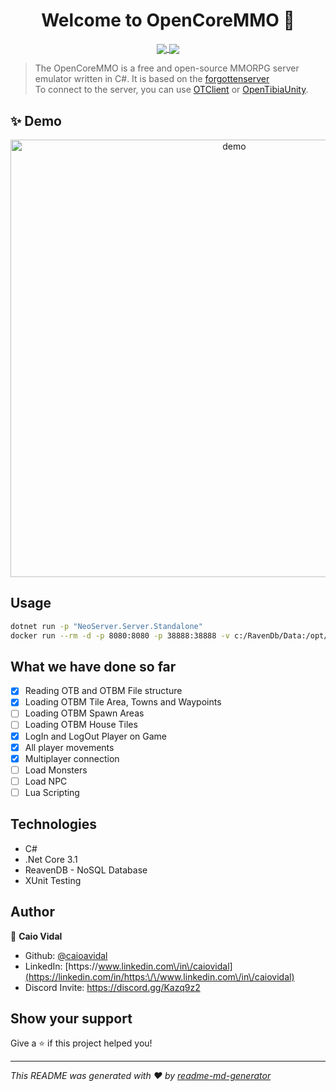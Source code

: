 <h1 align="center">Welcome to OpenCoreMMO 👋</h1>
<p align="center">
  <a href="https://travis-ci.com/caioavidal/OpenCoreMMO" target="_blank">
  <img align="center" src="https://travis-ci.com/caioavidal/OpenCoreMMO.svg?branch=develop" target="_blank"  />
  </a>
  <a href="https://codecov.io/gh/caioavidal/OpenCoreMMO">
  <img align="center" src="https://codecov.io/gh/caioavidal/OpenCoreMMO/branch/develop/graph/badge.svg" />
</a>
</p>

> The OpenCoreMMO is a free and open-source MMORPG server emulator written in C#. It is based on the [forgottenserver](https://github.com/otland/forgottenserver)
> <br>To connect to the server, you can use [OTClient](https://github.com/edubart/otclient) or [OpenTibiaUnity](https://github.com/slavidodo/OpenTibia-Unity).

## ✨ Demo

<p align="center">
  <img width="700" align="center" src="https://github.com/caioavidal/OpenCoreMMO/blob/develop/opencoremmo.gif?raw=true" alt="demo"/>
</p>



## Usage

```sh
dotnet run -p "NeoServer.Server.Standalone"
docker run --rm -d -p 8080:8080 -p 38888:38888 -v c:/RavenDb/Data:/opt/RavenDB/Server/RavenData -v C:/RavenDB/Config:/opt/RavenDB/config ravendb/ravendb
```

## What we have done so far

- [x] Reading OTB and OTBM File structure
- [x] Loading OTBM Tile Area, Towns and Waypoints
- [ ] Loading OTBM Spawn Areas
- [ ] Loading OTBM House Tiles
- [x] LogIn and LogOut Player on Game
- [x] All player movements
- [x] Multiplayer connection
- [ ] Load Monsters
- [ ] Load NPC
- [ ] Lua Scripting

## Technologies

* C#
* .Net Core 3.1
* ReavenDB - NoSQL Database
* XUnit Testing

## Author

👤 **Caio Vidal**

* Github: [@caioavidal](https://github.com/caioavidal)
* LinkedIn: [https:\/\/www.linkedin.com\/in\/caiovidal](https://linkedin.com/in/https:\/\/www.linkedin.com\/in\/caiovidal)
* Discord Invite: https://discord.gg/Kazq9z2
## Show your support

Give a ⭐️ if this project helped you!

***
_This README was generated with ❤️ by [readme-md-generator](https://github.com/kefranabg/readme-md-generator)_

